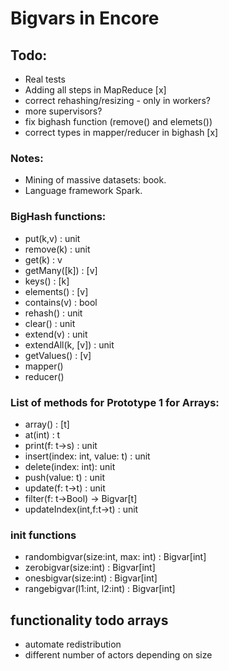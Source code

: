 # Bigvars in Encore

## Todo:
* Real tests
* Adding all steps in MapReduce [x]
* correct rehashing/resizing - only in workers?
* more supervisors?
* fix bighash function (remove() and elemets())
* correct types in mapper/reducer in bighash [x]

### Notes:
   * Mining of massive datasets: book.
   * Language framework Spark.

### BigHash functions:
* put(k,v) : unit
* remove(k) : unit
* get(k) : v
* getMany([k]) : [v]
* keys() : [k]
* elements() : [v]
* contains(v) : bool
* rehash() : unit
* clear() : unit
* extend(v) : unit
* extendAll(k, [v]) : unit
* getValues() : [v]
* mapper()
* reducer()

### List of methods for Prototype 1 for Arrays:
* array() : [t]
* at(int) : t
* print(f: t->s) : unit
* insert(index: int, value: t) : unit
* delete(index: int): unit
* push(value: t) : unit
* update(f: t->t) : unit
* filter(f: t->Bool) -> Bigvar[t]
* updateIndex(int,f:t->t) : unit

### init functions
* randombigvar(size:int, max: int) : Bigvar[int]
* zerobigvar(size:int) : Bigvar[int]
* onesbigvar(size:int) : Bigvar[int]
* rangebigvar(l1:int, l2:int) : Bigvar[int]

## functionality todo arrays
* automate redistribution
* different number of actors depending on size
